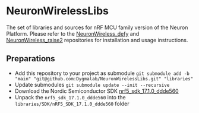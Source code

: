 # NeuronWirelessLibs
The set of libraries and sources for nRF MCU family version of the Neuron Platform. Please refer to the [NeuronWireless_defy][firmware:defy] and [NeuronWireless_raise2][firmware:raise2] repositories
for installation and usage instructions.

## Preparations
* Add this repository to your project as submodule `git submodule add -b "main" "git@github.com:Dygmalab/NeuronWirelessLibs.git" "libraries"`
* Update submodules `git submodule update --init --recursive`
* Download the Nordic Semiconductor SDK [nrf5_sdk_17.1.0_ddde560][sdk]
* Unpack the `nrf5_sdk_17.1.0_ddde560` into the `libraries/SDK/nRF5_SDK_17.1.0_ddde560` folder

 [firmware:defy]: https://github.com/Dygmalab/NeuronWireless_defy
 [firmware:raise2]: https://github.com/Dygmalab/NeuronWireless_raise2
 [sdk]: https://nsscprodmedia.blob.core.windows.net/prod/software-and-other-downloads/sdks/nrf5/binaries/nrf5_sdk_17.1.0_ddde560.zip
